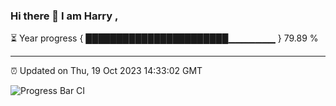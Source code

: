 ### Hi there 👋 I am Harry , 

⏳ Year progress { ███████████████████████▁▁▁▁▁▁▁ } 79.89 %

---

⏰ Updated on Thu, 19 Oct 2023 14:33:02 GMT

![Progress Bar CI](https://github.com/duykhang68/duykhang68/workflows/Progress%20Bar%20CI/badge.svg)
